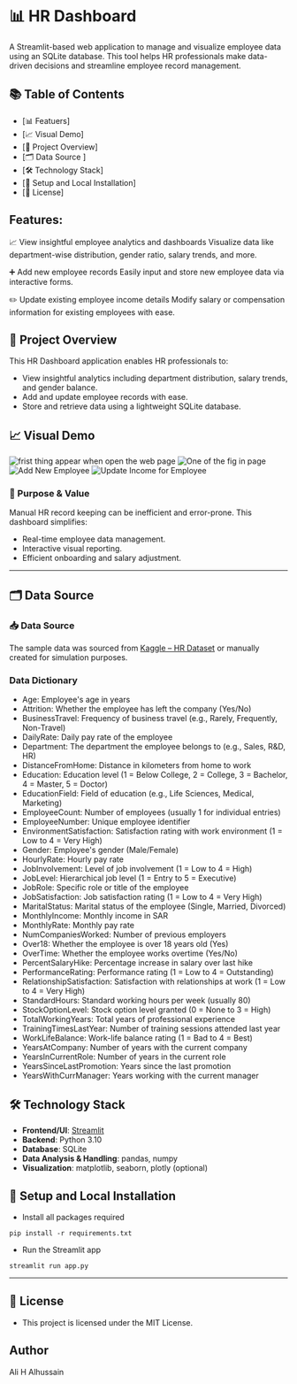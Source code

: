 # 📊 HR Dashboard
A Streamlit-based web application to manage and visualize employee data using an SQLite database. This tool helps HR professionals make data-driven decisions and streamline employee record management.

## 📚 Table of Contents

- [📊 Featuers]
- [📈 Visual Demo]
- [📌 Project Overview]
- [🗂️ Data Source ]
- [🛠️ Technology Stack]
- [🚀 Setup and Local Installation]
- [📄 License]

## Features:

📈 View insightful employee analytics and dashboards
Visualize data like department-wise distribution, gender ratio, salary trends, and more.

➕ Add new employee records
Easily input and store new employee data via interactive forms.

✏️ Update existing employee income details
Modify salary or compensation information for existing employees with ease.

## 📌 Project Overview
This HR Dashboard application enables HR professionals to:
- View insightful analytics including department distribution, salary trends, and gender balance.
- Add and update employee records with ease.
- Store and retrieve data using a lightweight SQLite database.

## 📈 Visual Demo
![
    frist thing appear when open the web page
](<images/Screenshot 2025-09-21 124426.png>)
![
    One of the fig in page
](<images/Screenshot 2025-09-21 124732.png>)
![
    Add New Employee
](<images/Screenshot 2025-09-21 124842.png>)
![
    Update Income for Employee
](<images/Screenshot 2025-09-21 124951.png>)

### 🎯 Purpose & Value

Manual HR record keeping can be inefficient and error-prone. This dashboard simplifies:
- Real-time employee data management.
- Interactive visual reporting.
- Efficient onboarding and salary adjustment.


---

## 🗂️ Data Source 
 
 ### 📥 Data Source
The sample data was sourced from [Kaggle – HR Dataset](https://www.kaggle.com/datasets) or manually created for simulation purposes.
 ### Data Dictionary
 - Age: Employee's age in years
 - Attrition: Whether the employee has left the company (Yes/No)
 - BusinessTravel: Frequency of business travel (e.g., Rarely, Frequently, Non-Travel)
 - DailyRate: Daily pay rate of the employee
 - Department: The department the employee belongs to (e.g., Sales, R&D, HR)
 - DistanceFromHome: Distance in kilometers from home to work
 - Education: Education level (1 = Below College, 2 = College, 3 = Bachelor, 4 = Master, 5 = Doctor)
 - EducationField: Field of education (e.g., Life Sciences, Medical, Marketing)
 - EmployeeCount: Number of employees (usually 1 for individual entries)
 - EmployeeNumber: Unique employee identifier
 - EnvironmentSatisfaction: Satisfaction rating with work environment (1 = Low to 4 = Very High)
 - Gender: Employee's gender (Male/Female)
 - HourlyRate: Hourly pay rate
 - JobInvolvement: Level of job involvement (1 = Low to 4 = High)
 - JobLevel: Hierarchical job level (1 = Entry to 5 = Executive)
 - JobRole: Specific role or title of the employee
 - JobSatisfaction: Job satisfaction rating (1 = Low to 4 = Very High)
 - MaritalStatus: Marital status of the employee (Single, Married, Divorced)
 - MonthlyIncome: Monthly income in SAR
 - MonthlyRate: Monthly pay rate
 - NumCompaniesWorked: Number of previous employers
 - Over18: Whether the employee is over 18 years old (Yes)
 - OverTime: Whether the employee works overtime (Yes/No)
 - PercentSalaryHike: Percentage increase in salary over last hike
 - PerformanceRating: Performance rating (1 = Low to 4 = Outstanding)
 - RelationshipSatisfaction: Satisfaction with relationships at work (1 = Low to 4 = Very High)
 - StandardHours: Standard working hours per week (usually 80)
 - StockOptionLevel: Stock option level granted (0 = None to 3 = High)
 - TotalWorkingYears: Total years of professional experience
 - TrainingTimesLastYear: Number of training sessions attended last year
 - WorkLifeBalance: Work-life balance rating (1 = Bad to 4 = Best)
 - YearsAtCompany: Number of years with the current company
 - YearsInCurrentRole: Number of years in the current role
 - YearsSinceLastPromotion: Years since the last promotion
 - YearsWithCurrManager: Years working with the current manager

## 🛠️ Technology Stack

- **Frontend/UI**: [Streamlit](https://streamlit.io/)
- **Backend**: Python 3.10
- **Database**: SQLite
- **Data Analysis & Handling**: pandas, numpy
- **Visualization**: matplotlib, seaborn, plotly (optional)

## 🚀 Setup and Local Installation
- Install all packages required

```
pip install -r requirements.txt
```

- Run the Streamlit app

```
streamlit run app.py
```


---

## 📄 License

- This project is licensed under the MIT License.

## Author 
Ali H Alhussain